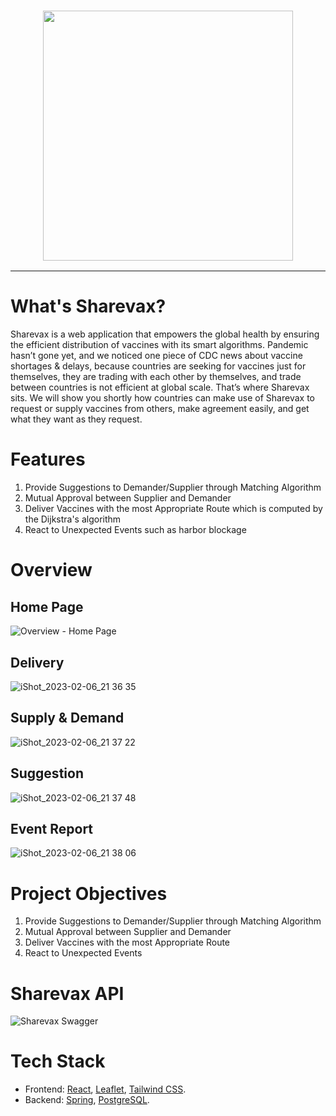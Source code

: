<h3 align="center"><img src="https://user-images.githubusercontent.com/33310255/217078166-67f6e7b7-be4b-4828-9e35-b3a1e115f5e3.png" width="400px"></h3>

---

# What's Sharevax?
Sharevax is a web application that empowers the global health by ensuring the efficient distribution of vaccines with its smart algorithms.
Pandemic hasn’t gone yet, and we noticed one piece of CDC news about vaccine shortages & delays, because countries are seeking for vaccines just for themselves, they are trading with each other by themselves, and trade between countries is not efficient at global scale. That’s where Sharevax sits. We will show you shortly how countries can make use of Sharevax to request or supply vaccines from others, make agreement easily, and get what they want as they request.

# Features
  1. Provide Suggestions to Demander/Supplier through Matching Algorithm
  2. Mutual Approval between Supplier and Demander 
  3. Deliver Vaccines with the most Appropriate Route which is computed by the Dijkstra's algorithm
  4. React to Unexpected Events such as harbor blockage

# Overview
## Home Page
![Overview - Home Page](https://user-images.githubusercontent.com/33310255/217080752-74157b5b-559f-4b18-93c9-ff87d8bc1da2.png)
## Delivery
![iShot_2023-02-06_21 36 35](https://user-images.githubusercontent.com/33310255/217080915-77bb13df-ff1e-4cd8-9110-5d8def7e7896.jpg)
## Supply & Demand
![iShot_2023-02-06_21 37 22](https://user-images.githubusercontent.com/33310255/217080851-f19e1d3e-2618-4413-a58b-75473abaf1ce.jpg)
## Suggestion
![iShot_2023-02-06_21 37 48](https://user-images.githubusercontent.com/33310255/217081039-29dcff98-7f26-463c-886e-d8b78e0b1f2e.jpg)
## Event Report
![iShot_2023-02-06_21 38 06](https://user-images.githubusercontent.com/33310255/217081121-7ad63ee5-41a8-41be-a24a-81eb459f48f6.jpg)

# Project Objectives
  1. Provide Suggestions to Demander/Supplier through Matching Algorithm
  2. Mutual Approval between Supplier and Demander 
  3. Deliver Vaccines with the most Appropriate Route 
  4. React to Unexpected Events

# Sharevax API
![Sharevax Swagger](https://user-images.githubusercontent.com/33310255/217095378-0401fa55-000e-4b42-a6df-9bdb49fe6203.jpg)

# Tech Stack
- Frontend: [React](https://reactjs.org/), [Leaflet](https://leafletjs.com/), [Tailwind CSS](https://tailwindcss.com/).
- Backend: [Spring](https://spring.io/), [PostgreSQL](https://www.postgresql.org/).
